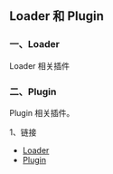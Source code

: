 ## Loader 和 Plugin 
### 一、Loader
Loader 相关插件
### 二、Plugin
Plugin 相关插件。

1、链接
- [Loader](https://blog.csdn.net/zxd1435513775/article/details/125373851)
- [Plugin](https://www.webpackjs.com/contribute/writing-a-plugin/)